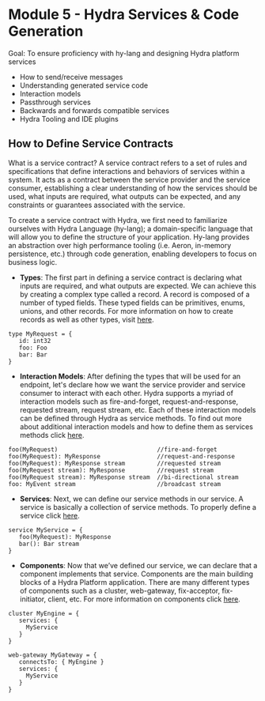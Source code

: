 # Module 5 - Hydra Services & Code Generation

Goal: To ensure proficiency with hy-lang and designing Hydra platform services

- How to send/receive messages
- Understanding generated service code
- Interaction models
- Passthrough services
- Backwards and forwards compatible services
- Hydra Tooling and IDE plugins

## How to Define Service Contracts

What is a service contract? A service contract refers to a set of rules and specifications that define interactions and
behaviors of services within a system. It acts as a contract between the service provider and the service consumer,
establishing a clear understanding of how the services should be used, what inputs are required, what outputs can be
expected, and any constraints or guarantees associated with the service.

To create a service contract with Hydra, we first need to familiarize ourselves with Hydra Language (hy-lang); a
domain-specific language that will allow you to define the structure of your application. Hy-lang provides an
abstraction over high performance tooling (i.e. Aeron, in-memory persistence, etc.) through code generation, enabling
developers to focus on business logic.

- **Types**: The first part in defining a service contract is declaring what inputs are required, and what outputs are
  expected. We can achieve this by creating a complex type called a record. A record is composed of a number of typed
  fields. These typed fields can be primitives, enums, unions, and other records. For more information on how to create
  records as well as other types,
  visit [here](https://docs.hydra.weareadaptive.com/LATEST/Development/CodeGen/HyLangTypeReference.html).

```
type MyRequest = {
   id: int32
   foo: Foo
   bar: Bar
}
```

- **Interaction Models**: After defining the types that will be used for an endpoint, let's declare how we want the
  service provider and service consumer to interact with each other. Hydra supports a myriad of interaction models such
  as fire-and-forget, request-and-response, requested stream, request stream, etc. Each of these interaction models can
  be defined through Hydra as service methods. To find out more about additional interaction models and how to define
  them as services methods
  click [here](https://docs.hydra.weareadaptive.com/LATEST/Development/Services/InteractionModels.html).

```
foo(MyRequest)                            //fire-and-forget
foo(MyRequest): MyResponse                //request-and-response
foo(MyRequest): MyResponse stream         //requested stream
foo(MyRequest stream): MyResponse         //request stream
foo(MyRequest stream): MyResponse stream  //bi-directional stream
foo: MyEvent stream                       //broadcast stream
```

- **Services**: Next, we can define our service methods in our service. A service is basically a collection of service
  methods. To properly define a service
  click [here](https://docs.hydra.weareadaptive.com/LATEST/Development/CodeGen/HyLangForServices.html).

```
service MyService = {
   foo(MyRequest): MyResponse
   bar(): Bar stream
}
```

- **Components**: Now that we’ve defined our service, we can declare that a component implements that service.
  Components are the main building blocks of a Hydra Platform application. There are many different types of components
  such as a cluster, web-gateway, fix-acceptor, fix-initiator, client, etc. For more information on components
  click [here](https://docs.hydra.weareadaptive.com/LATEST/Development/CodeGen/HyLangForComponents.html).

```
cluster MyEngine = {
   services: {
     MyService
   }
}

web-gateway MyGateway = {
   connectsTo: { MyEngine }
   services: {
     MyService
   }
}
```
